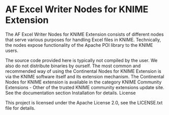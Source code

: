 # AF Excel Writer Nodes for KNIME Extension
The AF Excel Writer Nodes for KNIME Extension consists of different nodes that serve various purposes for handling Excel files in KNIME.
Technically, the nodes expose functionality of the Apache POI library to the KNIME users.

The source code provided here is typically not compiled by the user. We also do not distribute binaries by ourself. The most common and recommended way of using the Continental Nodes for KNIME Extension is via the KNIME software itself and its extension mechanism. The Continental Nodes for KNIME extension is available in the category KNIME Community Extensions - Other of the trusted KNIME community extensions update site. See the documentation section Installation for details.
License

This project is licensed under the Apache License 2.0, see the LICENSE.txt file for details.

